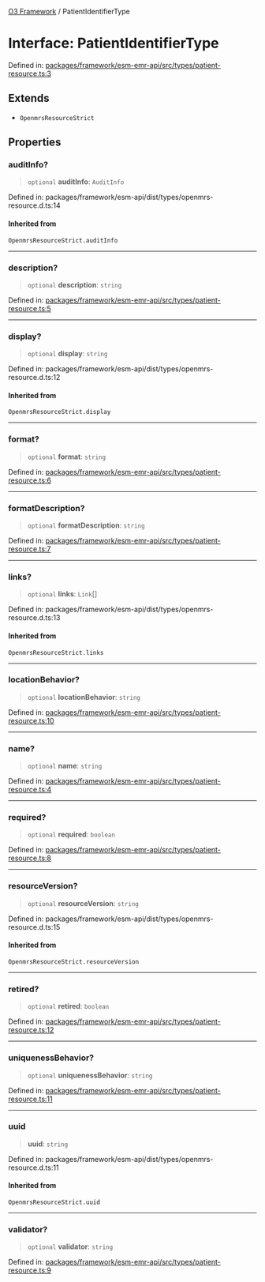 [O3 Framework](../API.md) / PatientIdentifierType

# Interface: PatientIdentifierType

Defined in: [packages/framework/esm-emr-api/src/types/patient-resource.ts:3](https://github.com/openmrs/openmrs-esm-core/blob/85cde3ce59cd3d29230c98040a3f53525e808725/packages/framework/esm-emr-api/src/types/patient-resource.ts#L3)

## Extends

- `OpenmrsResourceStrict`

## Properties

### auditInfo?

> `optional` **auditInfo**: `AuditInfo`

Defined in: packages/framework/esm-api/dist/types/openmrs-resource.d.ts:14

#### Inherited from

`OpenmrsResourceStrict.auditInfo`

***

### description?

> `optional` **description**: `string`

Defined in: [packages/framework/esm-emr-api/src/types/patient-resource.ts:5](https://github.com/openmrs/openmrs-esm-core/blob/85cde3ce59cd3d29230c98040a3f53525e808725/packages/framework/esm-emr-api/src/types/patient-resource.ts#L5)

***

### display?

> `optional` **display**: `string`

Defined in: packages/framework/esm-api/dist/types/openmrs-resource.d.ts:12

#### Inherited from

`OpenmrsResourceStrict.display`

***

### format?

> `optional` **format**: `string`

Defined in: [packages/framework/esm-emr-api/src/types/patient-resource.ts:6](https://github.com/openmrs/openmrs-esm-core/blob/85cde3ce59cd3d29230c98040a3f53525e808725/packages/framework/esm-emr-api/src/types/patient-resource.ts#L6)

***

### formatDescription?

> `optional` **formatDescription**: `string`

Defined in: [packages/framework/esm-emr-api/src/types/patient-resource.ts:7](https://github.com/openmrs/openmrs-esm-core/blob/85cde3ce59cd3d29230c98040a3f53525e808725/packages/framework/esm-emr-api/src/types/patient-resource.ts#L7)

***

### links?

> `optional` **links**: `Link`[]

Defined in: packages/framework/esm-api/dist/types/openmrs-resource.d.ts:13

#### Inherited from

`OpenmrsResourceStrict.links`

***

### locationBehavior?

> `optional` **locationBehavior**: `string`

Defined in: [packages/framework/esm-emr-api/src/types/patient-resource.ts:10](https://github.com/openmrs/openmrs-esm-core/blob/85cde3ce59cd3d29230c98040a3f53525e808725/packages/framework/esm-emr-api/src/types/patient-resource.ts#L10)

***

### name?

> `optional` **name**: `string`

Defined in: [packages/framework/esm-emr-api/src/types/patient-resource.ts:4](https://github.com/openmrs/openmrs-esm-core/blob/85cde3ce59cd3d29230c98040a3f53525e808725/packages/framework/esm-emr-api/src/types/patient-resource.ts#L4)

***

### required?

> `optional` **required**: `boolean`

Defined in: [packages/framework/esm-emr-api/src/types/patient-resource.ts:8](https://github.com/openmrs/openmrs-esm-core/blob/85cde3ce59cd3d29230c98040a3f53525e808725/packages/framework/esm-emr-api/src/types/patient-resource.ts#L8)

***

### resourceVersion?

> `optional` **resourceVersion**: `string`

Defined in: packages/framework/esm-api/dist/types/openmrs-resource.d.ts:15

#### Inherited from

`OpenmrsResourceStrict.resourceVersion`

***

### retired?

> `optional` **retired**: `boolean`

Defined in: [packages/framework/esm-emr-api/src/types/patient-resource.ts:12](https://github.com/openmrs/openmrs-esm-core/blob/85cde3ce59cd3d29230c98040a3f53525e808725/packages/framework/esm-emr-api/src/types/patient-resource.ts#L12)

***

### uniquenessBehavior?

> `optional` **uniquenessBehavior**: `string`

Defined in: [packages/framework/esm-emr-api/src/types/patient-resource.ts:11](https://github.com/openmrs/openmrs-esm-core/blob/85cde3ce59cd3d29230c98040a3f53525e808725/packages/framework/esm-emr-api/src/types/patient-resource.ts#L11)

***

### uuid

> **uuid**: `string`

Defined in: packages/framework/esm-api/dist/types/openmrs-resource.d.ts:11

#### Inherited from

`OpenmrsResourceStrict.uuid`

***

### validator?

> `optional` **validator**: `string`

Defined in: [packages/framework/esm-emr-api/src/types/patient-resource.ts:9](https://github.com/openmrs/openmrs-esm-core/blob/85cde3ce59cd3d29230c98040a3f53525e808725/packages/framework/esm-emr-api/src/types/patient-resource.ts#L9)
